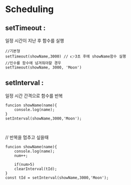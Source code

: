 # Scheduling
## setTimeout :
일정 시간이 지난 후 함수를 실행
```
//기본형
setTimeout(showName,3000) // 👉3초 후에 showName함수 실행
//인수를 함수에 넘겨줘야할 경우
setTimeout(showName, 3000, 'Moon') 

```

## setInterval : 
일정 시간 간격으로 함수를 반복
```
funcion showName(name){
    console.log(name);
}
setInterval(showName,3000,'Moon');



```
// 반복을 멈추고 싶을때
```
funcion showName(name){
    console.log(name);
    num++;
    
    if(num>5)
    clearInterval(tId);
}
const tId = setInterval(showName,3000,'Moon');
```
